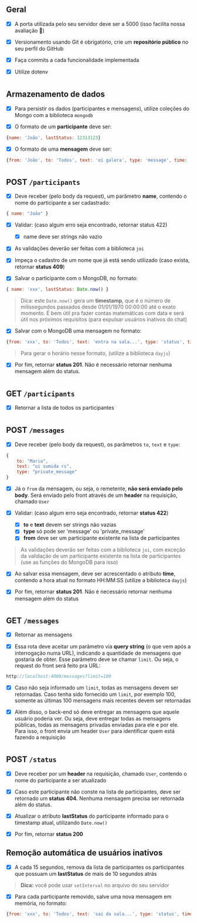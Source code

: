 ## Geral
- [x]  A porta utilizada pelo seu servidor deve ser a 5000 (isso facilita nossa avaliação 🙂)

- [x]  Versionamento usando Git é obrigatório, crie um **repositório público** no seu perfil do GitHub

- [x]  Faça commits a cada funcionalidade implementada

- [x]  Utilize dotenv
#
## Armazenamento de dados
- [x]  Para persistir os dados (participantes e mensagens), utilize coleções do Mongo com a biblioteca `mongodb`

- [x]  O formato de um **participante** deve ser:

```jsx
{name: 'João', lastStatus: 12313123}
```
        
- [x]  O formato de uma **mensagem** deve ser:
        
```jsx
{from: 'João', to: 'Todos', text: 'oi galera', type: 'message', time: '20:04:37'}
```
#
## POST `/participants`
- [x]  Deve receber (pelo body da request), um parâmetro **name**, contendo o nome do participante a ser cadastrado:
        
```jsx
{ name: "João" }
```
        
- [x]  Validar: (caso algum erro seja encontrado, retornar status 422)
    - [x]  name deve ser strings não vazio

- [x]  As validações deverão ser feitas com a biblioteca `joi`

- [x]  Impeça o cadastro de um nome que já está sendo utilizado (caso exista, retornar **status 409**)

- [x]  Salvar o participante com o MongoDB, no formato:
        
```jsx
{ name: 'xxx', lastStatus: Date.now() }
```
        
> Dica: este `Date.now()` gera um **timestamp**, que é o número de milissegundos passados desde 01/01/1970 00:00:00 até o exato momento. É bem útil pra fazer contas matemáticas com data e será útil nos próximos requisitos (para expulsar usuários inativos do chat)
        
- [x]  Salvar com o MongoDB uma mensagem no formato:
        
```jsx
{from: 'xxx', to: 'Todos', text: 'entra na sala...', type: 'status', time: 'HH:MM:SS'}
```
        
> Para gerar o horário nesse formato, (utilize a biblioteca `dayjs`)
        
- [x]  Por fim, retornar **status 201**. Não é necessário retornar nenhuma mensagem além do status.
#
## GET `/participants`
- [x]  Retornar a lista de todos os participantes
#
## POST `/messages`
- [x]  Deve receber (pelo body da request), os parâmetros `to`, `text` e `type`:
        
```jsx
{
    to: "Maria",
    text: "oi sumida rs",
    type: "private_message"
}
```
        
- [x]  Já o `from` da mensagem, ou seja, o remetente, **não será enviado pelo body**. Será enviado pelo front através de um **header** na requisição, chamado `User`

- [x]  Validar: (caso algum erro seja encontrado, retornar **status 422**)
    - [x]  **to** e **text** devem ser strings não vazias
    - [x]  **type** só pode ser 'message' ou 'private_message'
    - [x]  **from** deve ser um participante existente na lista de participantes

>  As validações deverão ser feitas com a biblioteca `joi`, com exceção da validação de um participante existente na lista de participantes (use as funções do MongoDB para isso)

- [x]  Ao salvar essa mensagem, deve ser acrescentado o atributo **time**, contendo a hora atual no formato HH:MM:SS (utilize a biblioteca `dayjs`)

- [x]  Por fim, retornar **status 201**. Não é necessário retornar nenhuma mensagem além do status
#
## GET `/messages`
- [x]  Retornar as mensagens

- [x]  Essa rota deve aceitar um parâmetro via **query string** (o que vem após a interrogação numa URL), indicando a quantidade de mensagens que gostaria de obter. Esse parâmetro deve se chamar `limit`. Ou seja, o request do front será feito pra URL:
        
```jsx
http://localhost:4000/messages?limit=100
```

- [x]  Caso não seja informado um `limit`, todas as mensagens devem ser retornadas. Caso tenha sido fornecido um `limit`, por exemplo 100, somente as últimas 100 mensagens mais recentes devem ser retornadas

- [x]  Além disso, o back-end só deve entregar as mensagens que aquele usuário poderia ver. Ou seja, deve entregar todas as mensagens públicas, todas as mensagens privadas enviadas para ele e por ele. Para isso, o front envia um header `User` para identificar quem está fazendo a requisição
#
## POST `/status`
- [x]  Deve receber por um **header** na requisição, chamado `User`, contendo o nome do participante a ser atualizado

- [x]  Caso este participante não conste na lista de participantes, deve ser retornado um **status 404.** Nenhuma mensagem precisa ser retornada além do status.

- [x]  Atualizar o atributo **lastStatus** do participante informado para o timestamp atual, utilizando `Date.now()`

- [x]  Por fim, retornar **status 200**

## Remoção automática de usuários inativos
- [x]  A cada 15 segundos, remova da lista de participantes os participantes que possuam um **lastStatus** de mais de 10 segundos atrás
        
> **Dica:** você pode usar `setInterval` no arquivo do seu servidor
        
- [x]  Para cada participante removido, salve uma nova mensagem em memória, no formato:
        
```jsx
{from: 'xxx', to: 'Todos', text: 'sai da sala...', type: 'status', time: 'HH:MM:SS'}
```